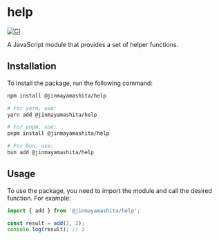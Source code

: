 # help

[![CI](https://github.com/jinmayamashita/help/actions/workflows/ci.yml/badge.svg?branch=main)](https://github.com/jinmayamashita/help/actions/workflows/ci.yml)

A JavaScript module that provides a set of helper functions.

## Installation

To install the package, run the following command:

```bash
npm install @jinmayamashita/help

# For yarn, use:
yarn add @jinmayamashita/help

# For pnpm, use:
pnpm install @jinmayamashita/help

# For bun, use:
bun add @jinmayamashita/help
```

## Usage

To use the package, you need to import the module and call the desired function. For example:

```js
import { add } from '@jinmayamashita/help';

const result = add(1, 2);
console.log(result); // 3
```
